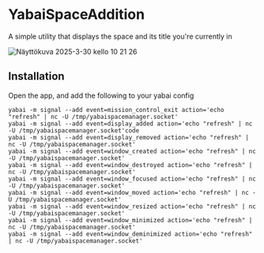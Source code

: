# YabaiSpaceAddition
A simple utility that displays the space and its title you're currently in

![Näyttökuva 2025-3-30 kello 10 21 26](https://github.com/user-attachments/assets/bbad7101-02be-4923-bbb3-1a5ebbef1ee2)


## Installation
Open the app, and add the following to your yabai config 
```
yabai -m signal --add event=mission_control_exit action='echo "refresh" | nc -U /tmp/yabaispacemanager.socket'
yabai -m signal --add event=display_added action='echo "refresh" | nc -U /tmp/yabaispacemanager.socket'code
yabai -m signal --add event=display_removed action='echo "refresh" | nc -U /tmp/yabaispacemanager.socket'
yabai -m signal --add event=window_created action='echo "refresh" | nc -U /tmp/yabaispacemanager.socket'
yabai -m signal --add event=window_destroyed action='echo "refresh" | nc -U /tmp/yabaispacemanager.socket'
yabai -m signal --add event=window_focused action='echo "refresh" | nc -U /tmp/yabaispacemanager.socket'
yabai -m signal --add event=window_moved action='echo "refresh" | nc -U /tmp/yabaispacemanager.socket'
yabai -m signal --add event=window_resized action='echo "refresh" | nc -U /tmp/yabaispacemanager.socket'
yabai -m signal --add event=window_minimized action='echo "refresh" | nc -U /tmp/yabaispacemanager.socket'
yabai -m signal --add event=window_deminimized action='echo "refresh" | nc -U /tmp/yabaispacemanager.socket'
```
